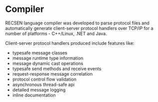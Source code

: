 # Compiler

RECSEN language compiler was developed to parse protocol files and automatically generate client-server protocol handlers over TCP/IP for a number of platforms - C++/Linux, .NET and Java.

Client-server protocol handlers produced include features like:

* typesafe message classes
* message runtime type information
* message dynamic cast operations
* typesafe send methods and receive events
* request-response message correlation
* protocol control flow validation
* asynchronous thread-safe api
* detailed message logging
* inline documentation